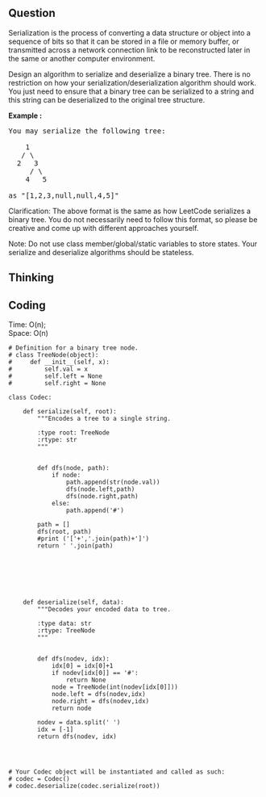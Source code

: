## Question
Serialization is the process of converting a data structure or object into a sequence of bits so that it can be stored in a file or memory buffer, or transmitted across a network connection link to be reconstructed later in the same or another computer environment.<br>

Design an algorithm to serialize and deserialize a binary tree. There is no restriction on how your serialization/deserialization algorithm should work. You just need to ensure that a binary tree can be serialized to a string and this string can be deserialized to the original tree structure.

**Example :**   
<pre>
You may serialize the following tree:

    1
   / \
  2   3
     / \
    4   5

as "[1,2,3,null,null,4,5]"
</pre>

Clarification: The above format is the same as how LeetCode serializes a binary tree. You do not necessarily need to follow this format, so please be creative and come up with different approaches yourself.<br>

Note: Do not use class member/global/static variables to store states. Your serialize and deserialize algorithms should be stateless.

## Thinking


## Coding
Time: O(n); <br>
Space: O(n)
```python3
# Definition for a binary tree node.
# class TreeNode(object):
#     def __init__(self, x):
#         self.val = x
#         self.left = None
#         self.right = None

class Codec:

    def serialize(self, root):
        """Encodes a tree to a single string.
        
        :type root: TreeNode
        :rtype: str
        """
       
        
        def dfs(node, path):
            if node:
                path.append(str(node.val))
                dfs(node.left,path)
                dfs(node.right,path)
            else:
                path.append('#')
                
        path = []
        dfs(root, path)
        #print ('['+','.join(path)+']')
        return ' '.join(path)
                                
                                
                                
                
            
        

    def deserialize(self, data):
        """Decodes your encoded data to tree.
        
        :type data: str
        :rtype: TreeNode
        """
        
        
        def dfs(nodev, idx):
            idx[0] = idx[0]+1
            if nodev[idx[0]] == '#':
                return None
            node = TreeNode(int(nodev[idx[0]]))
            node.left = dfs(nodev,idx)
            node.right = dfs(nodev,idx)
            return node
        
        nodev = data.split(' ')
        idx = [-1]
        return dfs(nodev, idx)
        
        
        

# Your Codec object will be instantiated and called as such:
# codec = Codec()
# codec.deserialize(codec.serialize(root))
```

